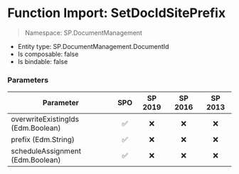 # Function Import: SetDocIdSitePrefix

> Namespace: SP.DocumentManagement

- Entity type: SP.DocumentManagement.DocumentId
- Is composable: false
- Is bindable: false

### Parameters

Parameter | SPO | SP 2019 | SP 2016 | SP 2013
----------|:---:|:-------:|:-------:|:-------:
overwriteExistingIds (Edm.Boolean) | ✅ | ❌ | ❌ | ❌
prefix (Edm.String) | ✅ | ❌ | ❌ | ❌
scheduleAssignment (Edm.Boolean) | ✅ | ❌ | ❌ | ❌